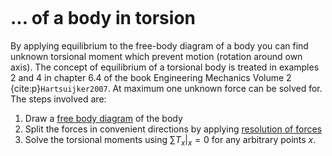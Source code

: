 ```{index} Equilibrium ; of a body in torsion
```
# ... of a body in torsion

By applying equilibrium to the free-body diagram of a body  you can find unknown torsional moment which prevent motion (rotation around own axis). The concept of equilibrium of a torsional body is treated in examples 2 and 4 in chapter 6.4 of the book Engineering Mechanics Volume 2 {cite:p}`Hartsuijker2007`. At maximum one unknown force can be solved for. The steps involved are:

1. Draw a [free body diagram](free-body-diagram) of the body
2. Split the forces in convenient directions by applying [resolution of forces](resolution_forces)
3. Solve the torsional moments using ${\left. {\sum T_x } \right|_x} = 0$ for any arbitrary points $x$.